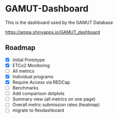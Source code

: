 # GAMUT-Dashboard

This is the dashboard used by the GAMUT Database

https://ampa.shinyapps.io/GAMUT_dashboard


## Roadmap

 - [x] Initial Prototype
 - [x] ETCo2 Monitoring 
 - [ ] All metrics
 - [x] Individual programs
 - [x] Require Access via REDCap
 - [ ] Benchmarks
 - [ ] Add comparison dotplots
 - [ ] Summary view (all metrics on one page)
 - [ ] Overall metric submission rates (heatmap)
 - [ ] migrate to flexdashboard
